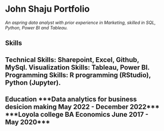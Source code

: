 # <h1> John Shaju Portfolio
  *An aspring data analyst with prior experience in Marketing, skilled in SQL, Python, Power BI and Tableau.*
 
<h2> Skills<h2>
Technical Skills: Sharepoint, Excel, Github, MySql.
Visualization Skills: Tableau, Power BI.
Programming Skills: R programming (RStudio), Python (Jupyter).
 
<h2> Education
***Data analytics for business desicion making May 2022 - December 2022***
***Loyola college BA Economics  June 2017 - May 2020***
 
 


